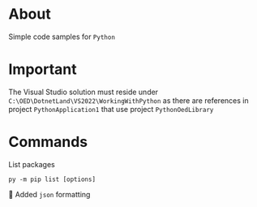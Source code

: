 # About

Simple code samples for `Python`

# Important

The Visual Studio solution must reside under `C:\OED\DotnetLand\VS2022\WorkingWithPython` as there are references in project `PythonApplication1` that use project `PythonOedLibrary`

# Commands


List packages

```
py -m pip list [options]
```

:trident: Added `json` formatting
